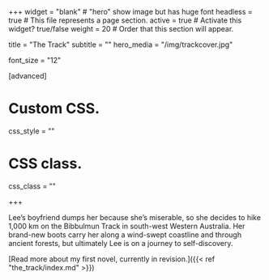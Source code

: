 +++
widget = "blank" # "hero" show image but has huge font
headless = true  # This file represents a page section.
active = true  # Activate this widget? true/false
weight = 20  # Order that this section will appear.

title = "The Track"
subtitle = ""
hero_media = "/img/trackcover.jpg"

font_size = "12"

  
[advanced]
 # Custom CSS. 
 css_style = ""
 
 # CSS class.
 css_class = ""
 
+++

Lee’s boyfriend dumps her because she’s miserable, so she decides to hike 1,000 km on the Bibbulmun Track in south-west Western Australia. Her brand-new boots carry her along a wind-swept coastline and through ancient forests, but ultimately Lee is on a journey to self-discovery.

[Read more about my first novel, currently in revision.]({{< ref "the_track/index.md" >}})
